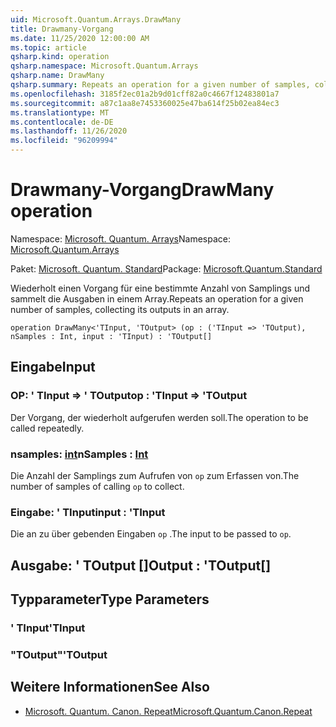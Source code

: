 ```yaml
---
uid: Microsoft.Quantum.Arrays.DrawMany
title: Drawmany-Vorgang
ms.date: 11/25/2020 12:00:00 AM
ms.topic: article
qsharp.kind: operation
qsharp.namespace: Microsoft.Quantum.Arrays
qsharp.name: DrawMany
qsharp.summary: Repeats an operation for a given number of samples, collecting its outputs in an array.
ms.openlocfilehash: 3185f2ec01a2b9d01cff82a0c4667f12483801a7
ms.sourcegitcommit: a87c1aa8e7453360025e47ba614f25b02ea84ec3
ms.translationtype: MT
ms.contentlocale: de-DE
ms.lasthandoff: 11/26/2020
ms.locfileid: "96209994"
---
```

# <a name="drawmany-operation"></a><span data-ttu-id="457c1-102">Drawmany-Vorgang</span><span class="sxs-lookup"><span data-stu-id="457c1-102">DrawMany operation</span></span>

<span data-ttu-id="457c1-103">Namespace: [Microsoft. Quantum. Arrays](xref:Microsoft.Quantum.Arrays)</span><span class="sxs-lookup"><span data-stu-id="457c1-103">Namespace: [Microsoft.Quantum.Arrays](xref:Microsoft.Quantum.Arrays)</span></span>

<span data-ttu-id="457c1-104">Paket: [Microsoft. Quantum. Standard](https://nuget.org/packages/Microsoft.Quantum.Standard)</span><span class="sxs-lookup"><span data-stu-id="457c1-104">Package: [Microsoft.Quantum.Standard](https://nuget.org/packages/Microsoft.Quantum.Standard)</span></span>


<span data-ttu-id="457c1-105">Wiederholt einen Vorgang für eine bestimmte Anzahl von Samplings und sammelt die Ausgaben in einem Array.</span><span class="sxs-lookup"><span data-stu-id="457c1-105">Repeats an operation for a given number of samples, collecting its outputs in an array.</span></span>

```qsharp
operation DrawMany<'TInput, 'TOutput> (op : ('TInput => 'TOutput), nSamples : Int, input : 'TInput) : 'TOutput[]
```


## <a name="input"></a><span data-ttu-id="457c1-106">Eingabe</span><span class="sxs-lookup"><span data-stu-id="457c1-106">Input</span></span>

### <a name="op--tinput--toutput"></a><span data-ttu-id="457c1-107">OP: ' TInput => ' TOutput</span><span class="sxs-lookup"><span data-stu-id="457c1-107">op : 'TInput => 'TOutput</span></span> 

<span data-ttu-id="457c1-108">Der Vorgang, der wiederholt aufgerufen werden soll.</span><span class="sxs-lookup"><span data-stu-id="457c1-108">The operation to be called repeatedly.</span></span>


### <a name="nsamples--int"></a><span data-ttu-id="457c1-109">nsamples: [int](xref:microsoft.quantum.lang-ref.int)</span><span class="sxs-lookup"><span data-stu-id="457c1-109">nSamples : [Int](xref:microsoft.quantum.lang-ref.int)</span></span>

<span data-ttu-id="457c1-110">Die Anzahl der Samplings zum Aufrufen von `op` zum Erfassen von.</span><span class="sxs-lookup"><span data-stu-id="457c1-110">The number of samples of calling `op` to collect.</span></span>


### <a name="input--tinput"></a><span data-ttu-id="457c1-111">Eingabe: ' TInput</span><span class="sxs-lookup"><span data-stu-id="457c1-111">input : 'TInput</span></span>

<span data-ttu-id="457c1-112">Die an zu über gebenden Eingaben `op` .</span><span class="sxs-lookup"><span data-stu-id="457c1-112">The input to be passed to `op`.</span></span>



## <a name="output--toutput"></a><span data-ttu-id="457c1-113">Ausgabe: ' TOutput []</span><span class="sxs-lookup"><span data-stu-id="457c1-113">Output : 'TOutput[]</span></span>



## <a name="type-parameters"></a><span data-ttu-id="457c1-114">Typparameter</span><span class="sxs-lookup"><span data-stu-id="457c1-114">Type Parameters</span></span>

### <a name="tinput"></a><span data-ttu-id="457c1-115">' TInput</span><span class="sxs-lookup"><span data-stu-id="457c1-115">'TInput</span></span>


### <a name="toutput"></a><span data-ttu-id="457c1-116">"TOutput"</span><span class="sxs-lookup"><span data-stu-id="457c1-116">'TOutput</span></span>



## <a name="see-also"></a><span data-ttu-id="457c1-117">Weitere Informationen</span><span class="sxs-lookup"><span data-stu-id="457c1-117">See Also</span></span>

- [<span data-ttu-id="457c1-118">Microsoft. Quantum. Canon. Repeat</span><span class="sxs-lookup"><span data-stu-id="457c1-118">Microsoft.Quantum.Canon.Repeat</span></span>](xref:Microsoft.Quantum.Canon.Repeat)